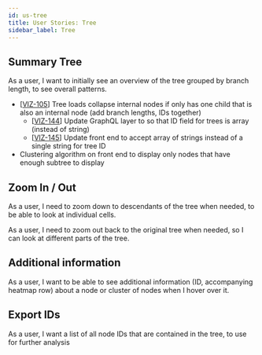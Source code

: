 ```yaml
---
id: us-tree
title: User Stories: Tree
sidebar_label: Tree
---
```


## Summary Tree

As a user, I want to initially see an overview of the tree grouped by branch length, to see overall patterns.

- [[VIZ-105](https://shahcompbio.atlassian.net/browse/VIZ-105)] Tree loads collapse internal nodes if only has one child that is also an internal node (add branch lengths, IDs together)
  - [[VIZ-144](https://shahcompbio.atlassian.net/browse/VIZ-144)] Update GraphQL layer to so that ID field for trees is array (instead of string)
  - [[VIZ-145](https://shahcompbio.atlassian.net/browse/VIZ-145)] Update front end to accept array of strings instead of a single string for tree ID
- Clustering algorithm on front end to display only nodes that have enough subtree to display

## Zoom In / Out

As a user, I need to zoom down to descendants of the tree when needed, to be able to look at individual cells.

As a user, I need to zoom out back to the original tree when needed, so I can look at different parts of the tree.

## Additional information

As a user, I want to be able to see additional information (ID, accompanying heatmap row) about a node or cluster of nodes when I hover over it.

## Export IDs

As a user, I want a list of all node IDs that are contained in the tree, to use for further analysis
